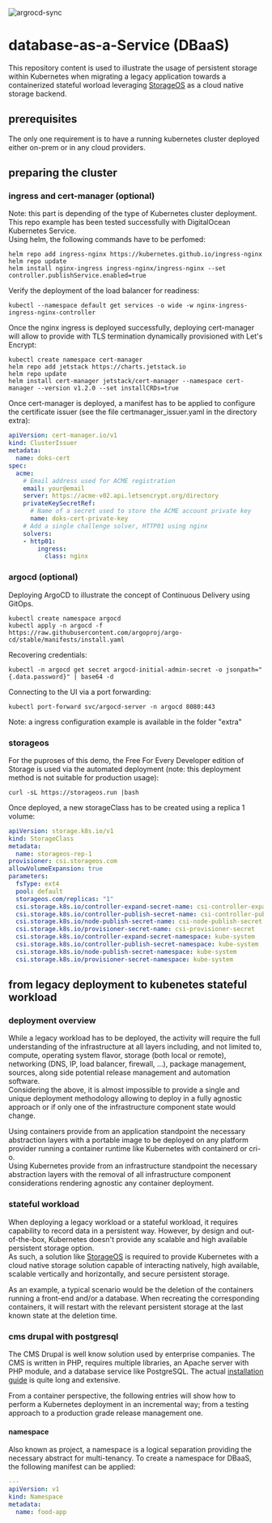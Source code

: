 ![argrocd-sync](https://argocd.doks.myshiny.space/api/badge?name=myshiny-app&revision=true)

# database-as-a-Service (DBaaS)
This repository content is used to illustrate the usage of persistent storage within Kubernetes when migrating a legacy application towards a containerized stateful worload leveraging [StorageOS](https://storageos.com) as a cloud native storage backend.


## prerequisites 
The only one requirement is to have a running kubernetes cluster deployed either on-prem or in any cloud providers. 

## preparing the cluster
### ingress and cert-manager (optional)
Note: this part is depending of the type of Kubernetes cluster deployment. This repo example has been tested successfully with DigitalOcean Kubernetes Service.  
Using helm, the following commands have to be perfomed:
```
helm repo add ingress-nginx https://kubernetes.github.io/ingress-nginx
helm repo update
helm install nginx-ingress ingress-nginx/ingress-nginx --set controller.publishService.enabled=true
```
Verify the deployment of the load balancer for readiness:
```
kubectl --namespace default get services -o wide -w nginx-ingress-ingress-nginx-controller
```
Once the nginx ingress is deployed successfully, deploying cert-manager will allow to provide with TLS termination dynamically provisioned with Let's Encrypt:
```
kubectl create namespace cert-manager
helm repo add jetstack https://charts.jetstack.io
helm repo update
helm install cert-manager jetstack/cert-manager --namespace cert-manager --version v1.2.0 --set installCRDs=true
```
Once cert-manager is deployed, a manifest has to be applied to configure the certificate issuer (see the file certmanager_issuer.yaml in the directory extra):
```yaml 
apiVersion: cert-manager.io/v1
kind: ClusterIssuer
metadata:
  name: doks-cert
spec:
  acme:
    # Email address used for ACME registration
    email: your@email
    server: https://acme-v02.api.letsencrypt.org/directory
    privateKeySecretRef:
      # Name of a secret used to store the ACME account private key
      name: doks-cert-private-key
    # Add a single challenge solver, HTTP01 using nginx
    solvers:
    - http01:
        ingress:
          class: nginx
```

### argocd (optional)
Deploying ArgoCD to illustrate the concept of Continuous Delivery using GitOps.
```
kubectl create namespace argocd
kubectl apply -n argocd -f https://raw.githubusercontent.com/argoproj/argo-cd/stable/manifests/install.yaml
```
Recovering credentials:
``` 
kubectl -n argocd get secret argocd-initial-admin-secret -o jsonpath="{.data.password}" | base64 -d 
```
Connecting to the UI via a port forwarding:
```
kubectl port-forward svc/argocd-server -n argocd 8080:443
```
Note: a ingress configuration example is available in the folder "extra"

### storageos
For the puproses of this demo, the Free For Every Developer edition of Storage is used via the automated deployment (note: this deployment method is not suitable for production usage):
```
curl -sL https://storageos.run |bash 
``` 
Once deployed, a new storageClass has to be created using a replica 1 volume:
```yaml
apiVersion: storage.k8s.io/v1
kind: StorageClass
metadata:
  name: storageos-rep-1
provisioner: csi.storageos.com
allowVolumeExpansion: true
parameters:
  fsType: ext4
  pool: default
  storageos.com/replicas: "1"
  csi.storage.k8s.io/controller-expand-secret-name: csi-controller-expand-secret
  csi.storage.k8s.io/controller-publish-secret-name: csi-controller-publish-secret
  csi.storage.k8s.io/node-publish-secret-name: csi-node-publish-secret
  csi.storage.k8s.io/provisioner-secret-name: csi-provisioner-secret
  csi.storage.k8s.io/controller-expand-secret-namespace: kube-system
  csi.storage.k8s.io/controller-publish-secret-namespace: kube-system
  csi.storage.k8s.io/node-publish-secret-namespace: kube-system
  csi.storage.k8s.io/provisioner-secret-namespace: kube-system
```

## from legacy deployment to kubenetes stateful workload
### deployment overview
While a legacy workload has to be deployed, the activity will require the full understanding of the infrastructure at all layers including, and not limited to, compute, operating system flavor, storage (both local or remote), networking (DNS, IP, load balancer, firewall, ...), package management, sources, along side potential release management and automation software.  
Considering the above, it is almost impossible to provide a single and unique deployment methodology allowing to deploy in a fully agnostic approach or if only one of the infrastructure component state would change.

Using containers provide from an application standpoint the necessary abstraction layers with a portable image to be deployed on any platform provider running a container runtime like Kubernetes with containerd or cri-o.  
Using Kubernetes provide from an infrastructure standpoint the necessary abstraction layers with the removal of all infrastructure component considerations rendering agnostic any container deployment.

### stateful workload
When deploying a legacy workload or a stateful workload, it requires capability to record data in a persistent way. However, by design and out-of-the-box, Kubernetes doesn't provide any scalable and high available persistent storage option.  
As such, a solution like [StorageOS](https://storageos.com) is required to provide Kubernetes with a cloud native storage solution capable of interacting natively, high available, scalable vertically and horizontally, and secure persistent storage. 

As an example, a typical scenario would be the deletion of the containers running a front-end and/or a database. When recreating the corresponding containers, it will restart with the relevant persistent storage at the last known state at the deletion time. 

### cms drupal with postgresql
The CMS Drupal is well know solution used by enterprise companies. The CMS is written in PHP, requires multiple libraries, an Apache server with PHP module, and a database service like PostgreSQL. The actual [installation guide](https://www.drupal.org/docs/installing-drupal) is quite long and extensive.

From a container perspective, the following entries will show how to perform a Kubernetes deployment in an incremental way; from a testing approach to a production grade release management one.

#### namespace
Also known as project, a namespace is a logical separation providing the necessary abstract for multi-tenancy. To create a namespace for DBaaS, the following manifest can be applied:
```yaml
---
apiVersion: v1
kind: Namespace
metadata:
  name: food-app
```